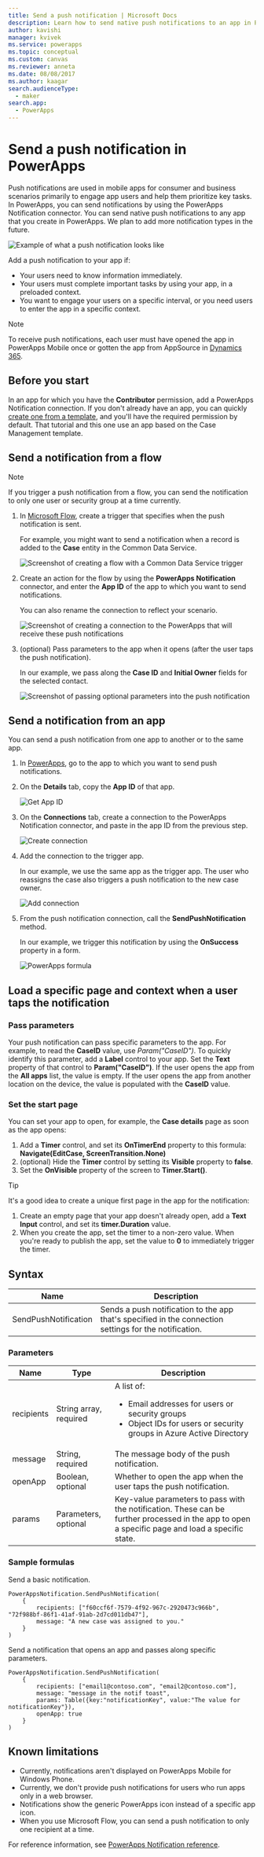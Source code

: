 ```yaml
---
title: Send a push notification | Microsoft Docs
description: Learn how to send native push notifications to an app in PowerApps.
author: kavishi
manager: kvivek
ms.service: powerapps
ms.topic: conceptual
ms.custom: canvas
ms.reviewer: anneta
ms.date: 08/08/2017
ms.author: kaagar
search.audienceType: 
  - maker
search.app: 
  - PowerApps
---
```

# Send a push notification in PowerApps
Push notifications are used in mobile apps for consumer and business scenarios primarily to engage app users and help them prioritize key tasks. In PowerApps, you can send notifications by using the PowerApps Notification connector. You can send native push notifications to any app that you create in PowerApps. We plan to add more notification types in the future.

![Example of what a push notification looks like](./media/add-notifications/pic1-notification-screenshot.png)

Add a push notification to your app if:

* Your users need to know information immediately.
* Your users must complete important tasks by using your app, in a preloaded context.
* You want to engage your users on a specific interval, or you need users to enter the app in a specific context.

> [!NOTE]
> To receive push notifications, each user must have opened the app in PowerApps Mobile once or gotten the app from AppSource in [Dynamics 365](https://home.dynamics.com/).

## Before you start
In an app for which you have the **Contributor** permission, add a PowerApps Notification connection. If you don't already have an app, you can quickly [create one from a template](get-started-test-drive.md), and you'll have the required permission by default. That tutorial and this one use an app based on the Case Management template.

## Send a notification from a flow
> [!NOTE]
> If you trigger a push notification from a flow, you can send the notification to only one user or security group at a time currently.

1. In [Microsoft Flow](https://flow.microsoft.com), create a trigger that specifies when the push notification is sent.

    For example, you might want to send a notification when a record is added to the **Case** entity in the Common Data Service.

    ![Screenshot of creating a flow with a Common Data Service trigger](./media/add-notifications/pic4-step1-flowupdated.png)
2. Create an action for the flow by using the **PowerApps Notification** connector, and enter the **App ID** of the app to which you want to send notifications.

    You can also rename the connection to reflect your scenario.

    ![Screenshot of creating a connection to the PowerApps that will receive these push notifications](./media/add-notifications/pic5-step2-create-connection.jpg)
3. (optional) Pass parameters to the app when it opens (after the user taps the push notification).

    In our example, we pass along the **Case ID** and **Initial Owner** fields for the selected contact.

    ![Screenshot of passing optional parameters into the push notification](./media/add-notifications/pic6-step3-configure-notif.jpg)

## Send a notification from an app
You can send a push notification from one app to another or to the same app.

1. In [PowerApps](https://web.powerapps.com?utm_source=padocs&utm_medium=linkinadoc&utm_campaign=referralsfromdoc), go to the app to which you want to send push notifications.
2. On the **Details** tab, copy the **App ID** of that app.

    ![Get App ID](./media/add-notifications/grab-id.png)
3. On the **Connections** tab, create a connection to the PowerApps Notification connector, and paste in the app ID from the previous step.

    ![Create connection](./media/add-notifications/create-connection.png)
4. Add the connection to the trigger app.

    In our example, we use the same app as the trigger app. The user who reassigns the case also triggers a push notification to the new case owner.

    ![Add connection](./media/add-notifications/add-connection.png)
5. From the push notification connection, call the **SendPushNotification** method.

    In our example, we trigger this notification by using the **OnSuccess** property in a form.

    ![PowerApps formula](./media/add-notifications/powerapps-function.png)

## Load a specific page and context when a user taps the notification
### Pass parameters
Your push notification can pass specific parameters to the app. For example, to read the **CaseID** value, use *Param("CaseID")*. To quickly identify this parameter, add a **Label** control to your app. Set the **Text** property of that control to **Param("CaseID")**. If the user opens the app from the **All apps** list, the value is empty. If the user opens the app from another location on the device, the value is populated with the **CaseID** value.

### Set the start page
You can set your app to open, for example, the **Case details** page as soon as the app opens:

1. Add a **Timer** control, and set its **OnTimerEnd** property to this formula:
   <br>**Navigate(EditCase, ScreenTransition.None)**
2. (optional) Hide the **Timer** control by setting its **Visible** property to **false**.
3. Set the **OnVisible** property of the screen to **Timer.Start()**.

> [!TIP]
> It's a good idea to create a unique first page in the app for the notification:
> 
> 1. Create an empty page that your app doesn't already open, add a **Text Input** control, and set its **timer.Duration** value.
> 2. When you create the app, set the timer to a non-zero value. When you're ready to publish the app, set the value to **0** to immediately trigger the timer.

## Syntax

| Name | Description |
| --- | --- |
| SendPushNotification |Sends a push notification to the app that's specified in the connection settings for the notification. |

### Parameters

| Name | Type | Description |
| --- | --- | --- |
| recipients |String array, required |A list of: <ul> <li>Email addresses for users or security groups</li> <li>Object IDs for users or security groups in Azure Active Directory</li></ul> |
| message |String, required |The message body of the push notification. |
| openApp |Boolean, optional |Whether to open the app when the user taps the push notification. |
| params |Parameters, optional |Key-value parameters to pass with the notification. These can be further processed in the app to open a specific page and load a specific state. |

### Sample formulas
Send a basic notification.

```powerapps-dot
PowerAppsNotification.SendPushNotification(
	{
		recipients: ["f60ccf6f-7579-4f92-967c-2920473c966b", "72f988bf-86f1-41af-91ab-2d7cd011db47"],
		message: "A new case was assigned to you."
	}
)
```

Send a notification that opens an app and passes along specific parameters.

```powerapps-dot
PowerAppsNotification.SendPushNotification(
	{
		recipients: ["email1@contoso.com", "email2@contoso.com"],
		message: "message in the notif toast",
		params: Table({key:"notificationKey", value:"The value for notificationKey"}),
		openApp: true
 	}
)
```

## Known limitations
* Currently, notifications aren't displayed on PowerApps Mobile for Windows Phone.
* Currently, we don't provide push notifications for users who run apps only in a web browser.
* Notifications show the generic PowerApps icon instead of a specific app icon.
* When you use Microsoft Flow, you can send a push notification to only one recipient at a time.

For reference information, see [PowerApps Notification reference](https://docs.microsoft.com/connectors/powerappsnotification/).

